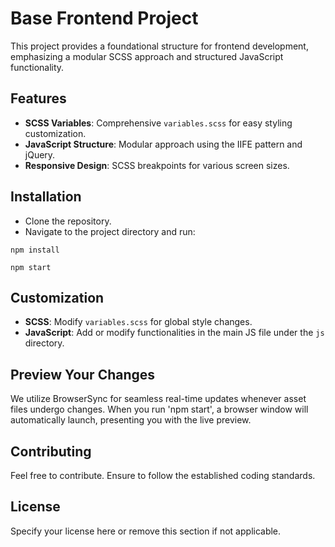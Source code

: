 
# Base Frontend Project

This project provides a foundational structure for frontend development, emphasizing a modular SCSS approach and structured JavaScript functionality.

## Features

- **SCSS Variables**: Comprehensive `variables.scss` for easy styling customization.
- **JavaScript Structure**: Modular approach using the IIFE pattern and jQuery.
- **Responsive Design**: SCSS breakpoints for various screen sizes.

## Installation

- Clone the repository.
- Navigate to the project directory and run:


```
npm install
```
```
npm start
```

## Customization

- **SCSS**: Modify `variables.scss` for global style changes.
- **JavaScript**: Add or modify functionalities in the main JS file under the `js` directory.

## Preview Your Changes

We utilize BrowserSync for seamless real-time updates whenever asset files undergo changes. When you run 'npm start', a browser window will automatically launch, presenting you with the live preview.

## Contributing

Feel free to contribute. Ensure to follow the established coding standards.

## License

Specify your license here or remove this section if not applicable.